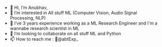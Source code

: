- 👋 Hi, I’m Anubhav,
- 👀 I’m interested in All stuff ML (Computer Vision, Audio Signal Processing, NLP)
- 🌱 I’ve 3 years experience working as a ML Research Engineer and I'm a wannabe research scientist in ML
- 💞️ I’m looking to collaborate on all stuff ML and Python
- 📫 How to reach me : 🐤@abtExp_
